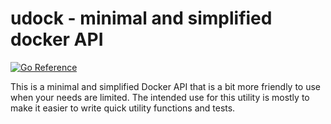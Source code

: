# udock - minimal and simplified docker API

[![Go Reference](https://pkg.go.dev/badge/github.com/borud/udock.svg)](https://pkg.go.dev/github.com/borud/udock)

This is a minimal and simplified Docker API that is a bit more friendly to use when your needs are limited. The intended use for this utility is mostly to make it easier to write quick utility functions and tests.
